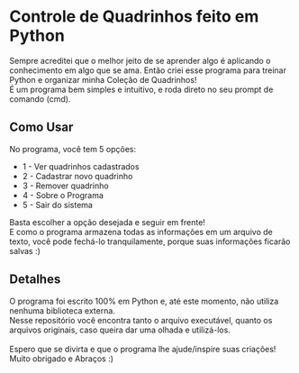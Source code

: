 <h1>Controle de Quadrinhos feito em Python</h1>
 Sempre acreditei que o melhor jeito de se aprender algo é aplicando o conhecimento em algo que se ama. Então criei esse programa para treinar Python e organizar minha Coleção de Quadrinhos!
 <br>
 É um programa bem simples e intuitivo, e roda direto no seu prompt de comando (cmd).
 <br>
 <h2>Como Usar</h2>
 No programa, você tem 5 opções:
 <ul>
  <li>1 - Ver quadrinhos cadastrados</li>
  <li>2 - Cadastrar novo quadrinho</li>
  <li>3 - Remover quadrinho</li>
  <li>4 - Sobre o Programa</li>
  <li>5 - Sair do sistema</li>
 </ul>
 Basta escolher a opção desejada e seguir em frente!
 <br>
 E como o programa armazena todas as informações em um arquivo de texto, você pode fechá-lo tranquilamente, porque suas informações ficarão salvas :)
 <h2>Detalhes</h2>
 O programa foi escrito 100% em Python e, até este momento, não utiliza nenhuma biblioteca externa.
 <br>
 Nesse repositório você encontra tanto o arquivo executável, quanto os arquivos originais, caso queira dar uma olhada e utilizá-los.
 <br>
 <br>
 Espero que se divirta e que o programa lhe ajude/inspire suas criações!
 <br>
 Muito obrigado e Abraços :)
